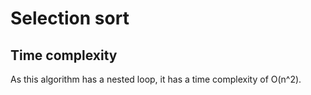 # Selection sort

## Time complexity

As this algorithm has a nested loop, it has a time complexity of O(n^2).

